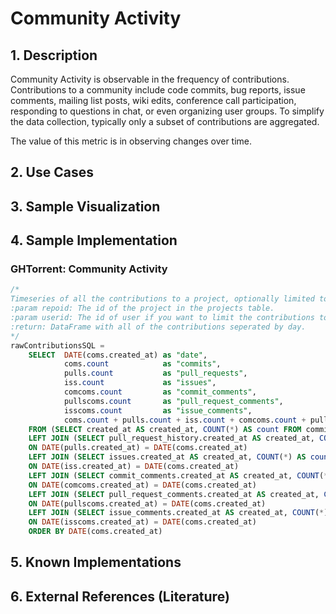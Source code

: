 # Community Activity

## 1. Description
Community Activity is observable in the frequency of contributions. Contributions to a community include code commits, bug reports, issue comments, mailing list posts, wiki edits, conference call participation, responding to questions in chat, or even organizing user groups. To simplify the data collection, typically only a subset of contributions are aggregated.

The value of this metric is in observing changes over time.

## 2. Use Cases


## 3. Sample Visualization


## 4. Sample Implementation

### GHTorrent: Community Activity
```SQL
/*
Timeseries of all the contributions to a project, optionally limited to a specific user
:param repoid: The id of the project in the projects table.
:param userid: The id of user if you want to limit the contributions to a specific user.
:return: DataFrame with all of the contributions seperated by day.
*/
rawContributionsSQL =
    SELECT  DATE(coms.created_at) as "date",
            coms.count            as "commits",
            pulls.count           as "pull_requests",
            iss.count             as "issues",
            comcoms.count         as "commit_comments",
            pullscoms.count       as "pull_request_comments",
            isscoms.count         as "issue_comments",
            coms.count + pulls.count + iss.count + comcoms.count + pullscoms.count + isscoms.count as "total"
    FROM (SELECT created_at AS created_at, COUNT(*) AS count FROM commits INNER JOIN project_commits ON project_commits.commit_id = commits.id WHERE project_commits.project_id = :repoid[[ AND commits.author_id = :userid]] GROUP BY DATE(created_at)) coms
    LEFT JOIN (SELECT pull_request_history.created_at AS created_at, COUNT(*) AS count FROM pull_request_history JOIN pull_requests ON pull_requests.id = pull_request_history.pull_request_id WHERE pull_requests.base_repo_id = :repoid AND pull_request_history.action = 'merged'[[ AND pull_request_history.actor_id = :userid]] GROUP BY DATE(created_at)) AS pulls
    ON DATE(pulls.created_at) = DATE(coms.created_at)
    LEFT JOIN (SELECT issues.created_at AS created_at, COUNT(*) AS count FROM issues WHERE issues.repo_id = :repoid[[ AND issues.reporter_id = :userid]] GROUP BY DATE(created_at)) AS iss
    ON DATE(iss.created_at) = DATE(coms.created_at)
    LEFT JOIN (SELECT commit_comments.created_at AS created_at, COUNT(*) AS count FROM commit_comments JOIN project_commits ON project_commits.commit_id = commit_comments.commit_id WHERE project_commits.project_id = :repoid[[ AND commit_comments.user_id = :userid]] GROUP BY DATE(commit_comments.created_at)) AS comcoms
    ON DATE(comcoms.created_at) = DATE(coms.created_at)
    LEFT JOIN (SELECT pull_request_comments.created_at AS created_at, COUNT(*) AS count FROM pull_request_comments JOIN pull_requests ON pull_request_comments.pull_request_id = pull_requests.id WHERE pull_requests.base_repo_id = :repoid[[ AND pull_request_comments.user_id = :userid]] GROUP BY DATE(pull_request_comments.created_at)) AS pullscoms
    ON DATE(pullscoms.created_at) = DATE(coms.created_at)
    LEFT JOIN (SELECT issue_comments.created_at AS created_at, COUNT(*) AS count FROM issue_comments JOIN issues ON issue_comments.issue_id = issues.id WHERE issues.repo_id = :repoid[[ AND issue_comments.user_id = :userid]] GROUP BY DATE(issue_comments.created_at)) AS isscoms
    ON DATE(isscoms.created_at) = DATE(coms.created_at)
    ORDER BY DATE(coms.created_at)

```

## 5. Known Implementations


## 6. External References (Literature)
